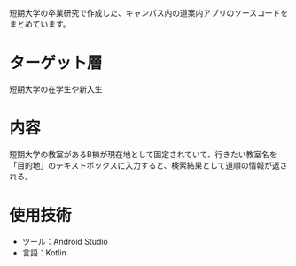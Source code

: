 短期大学の卒業研究で作成した、キャンパス内の道案内アプリのソースコードをまとめています。

# ターゲット層
短期大学の在学生や新入生

# 内容
短期大学の教室があるB棟が現在地として固定されていて、行きたい教室名を「目的地」のテキストボックスに入力すると、検索結果として道順の情報が返される。

# 使用技術
- ツール：Android Studio
- 言語：Kotlin
